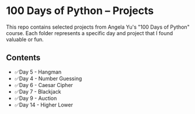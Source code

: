 # 100 Days of Python – Projects

This repo contains selected projects from Angela Yu's "100 Days of Python" course. Each folder represents a specific day and project that I found valuable or fun.

## Contents
- ✅Day 5 - Hangman
- ✅Day 4 - Number Guessing
- ✅Day 6 - Caesar Cipher
- ✅Day 7 - Blackjack
- ✅Day 9 - Auction
- ✅Day 14 - Higher Lower